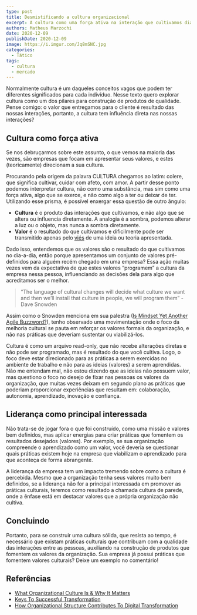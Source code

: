 ```yaml
---
type: post
title: Desmistificando a cultura organizacional
excerpt: A cultura como uma força ativa na interação que cultivamos diariamente
authors: Matheus Marzochi
date: 2020-12-09
publishDate: 2020-12-09
image: https://i.imgur.com/Jq8mSNC.jpg
categories:
  - Tático
tags:
  - cultura
  - mercado
---
```


Normalmente cultura é um daqueles conceitos vagos que podem ter diferentes significados para cada indivíduo. Nesse texto quero explorar cultura como um dos pilares para construção de produtos de qualidade. Pense comigo: o valor que entregamos para o cliente é resultado das nossas interações, portanto, a cultura tem influência direta nas nossas interações?

## Cultura como força ativa

Se nos debruçarmos sobre este assunto, o que vemos na maioria das vezes, são empresas que focam em apresentar seus valores, e estes (teoricamente) direcionam a sua cultura. 

Procurando pela origem da palavra CULTURA chegamos ao latim: colere, que significa cultivar, cuidar com afeto, com amor. A partir desse ponto podemos interpretar cultura, não como uma substância, mas sim como uma força ativa, algo que se exerce, e não como algo a ter ou deixar de ter. Utilizando esse prisma, é possível enxergar essa questão de outro ângulo:

- **Cultura** é o produto das interações que cultivamos, e não algo que se altera ou influencia diretamente. A analogia é a sombra, podemos alterar a luz ou o objeto, mas nunca a sombra diretamente.
- **Valor** é o resultado do que cultivamos e dificilmente pode ser transmitido apenas pelo [viés](http://productoversee.com/o-que-sao-vieses-cognitivos/) de uma ideia ou teoria apresentada.

Dado isso, entendemos que os valores são o resultado do que cultivamos no dia-a-dia, então porque apresentamos um conjunto de valores pré-definidos para alguém recém chegado em uma empresa? Essa ação muitas vezes vem da expectativa de que estes valores “programem” a cultura da empresa nessa pessoa, influenciando as decisões dela para algo que acreditamos ser o melhor.

> “The language of cultural changes will decide what culture we want and then we’ll install that culture in people, we will program them” - Dave Snowden

Assim como o Snowden menciona em sua palestra ([Is Mindset Yet Another Agile Buzzword?](https://www.youtube.com/watch?v=XGuz87TR3XY&ab_channel=ConfEngine)), tenho observado uma movimentação onde o foco da melhoria cultural se pauta em reforçar os valores formais da organização, e não nas práticas que deveriam sustentar ou viabilizá-los.

Cultura é como um arquivo read-only, que não recebe alterações diretas e não pode ser programado, mas é resultado do que você cultiva. Logo, o foco deve estar direcionado para as práticas a serem exercidas no ambiente de trabalho e não para as ideias (valores) a serem aprendidas. Não me entendam mal, não estou dizendo que as ideias não possuem valor, mas questiono o foco no desejo de fixar nas pessoas os valores da organização, que muitas vezes deixam em segundo plano as práticas que poderiam proporcionar experiências que resultam em: colaboração, autonomia, aprendizado, inovação e confiança. 

## Liderança como principal interessada

Não trata-se de jogar fora o que foi construído, como uma missão e valores bem definidos, mas aplicar energias para criar práticas que fomentem os resultados desejados (valores). Por exemplo, se sua organização compreende o aprendizado como um valor, você deveria se questionar quais práticas existem hoje na empresa que viabilizam o aprendizado para que aconteça de forma abrangente.

A liderança da empresa tem um impacto tremendo sobre como a cultura é percebida. Mesmo que a organização tenha seus valores muito bem definidos, se a liderança não for a principal interessada em promover as práticas culturais, teremos como resultado a chamada cultura de parede, onde a ênfase está em destacar valores que a própria organização não cultiva.


## Concluindo

Portanto, para se construir uma cultura sólida, que resista ao tempo, é necessário que existam práticas culturais que contribuam com a qualidade das interações entre as pessoas, auxiliando na construção de produtos que fomentem os valores da organização. Sua empresa já possui práticas que fomentem valores culturais? Deixe um exemplo no comentário!

## Referências
- [What Organizational Culture Is & Why It Matters](https://blog.hubspot.com/marketing/organizational-culture)
- [Keys To Successful Transformation](https://svpg.com/keys-to-successful-transformation/)
- [How Organizational Structure Contributes To Digital Transformation](https://www.forbes.com/sites/forbestechcouncil/2019/09/19/how-organizational-structure-contributes-to-digital-transformation/?sh=5a38ed8a3091)
